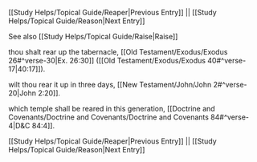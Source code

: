[[Study Helps/Topical Guide/Reaper|Previous Entry]]  ||  [[Study Helps/Topical Guide/Reason|Next Entry]]

 See also [[Study Helps/Topical Guide/Raise|Raise]]

 thou shalt rear up the tabernacle, [[Old Testament/Exodus/Exodus 26#^verse-30|Ex. 26:30]] ([[Old Testament/Exodus/Exodus 40#^verse-17|40:17]]).

 wilt thou rear it up in three days, [[New Testament/John/John 2#^verse-20|John 2:20]].

 which temple shall be reared in this generation, [[Doctrine and Covenants/Doctrine and Covenants/Doctrine and Covenants 84#^verse-4|D&C 84:4]].

[[Study Helps/Topical Guide/Reaper|Previous Entry]]  ||  [[Study Helps/Topical Guide/Reason|Next Entry]]